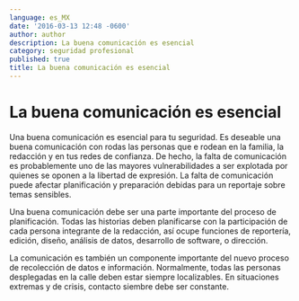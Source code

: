 ```yaml
---
language: es_MX
date: '2016-03-13 12:48 -0600'
author: author
description: La buena comunicación es esencial
category: seguridad profesional
published: true
title: La buena comunicación es esencial
---
```



# La buena comunicación es esencial

Una buena comunicación es esencial para tu seguridad. Es deseable una buena comunicación con rodas las personas que e rodean en la familia, la redacción y en tus redes de confianza. De hecho, la falta de comunicación es probablemente uno de las mayores vulnerabilidades a ser explotada por quienes se oponen a la libertad de expresión. La falta de comunicación puede afectar planificación y preparación debidas para un reportaje sobre temas sensibles.

Una buena comunicación debe ser una parte importante del proceso de planificación. Todas las historias deben planificarse con la participación de cada persona integrante de la redacción, así ocupe funciones de reportería, edición, diseño, análisis de datos, desarrollo de software, o dirección.

La comunicación es también un componente importante del nuevo proceso de recolección de datos e información. Normalmente, todas las personas desplegadas en la calle deben estar siempre localizables. En situaciones extremas y de crisis, contacto siembre debe ser constante.
